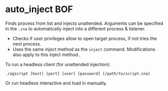 # auto_inject BOF
Finds process from list and injects unattended. Arguments can be specified in the `.cna` to automatically inject into a different process & listener.
- Checks if user privileges allow to open target process, if not tries the next process.
- Uses the same inject method as the `inject` command. Modifications also apply to this inject method.. 


To run a headless client (for unattended injection):

`./agscript [host] [port] [user] [password] [/path/to/script.cna]`

Or run headless interactive and load in manually.



  

